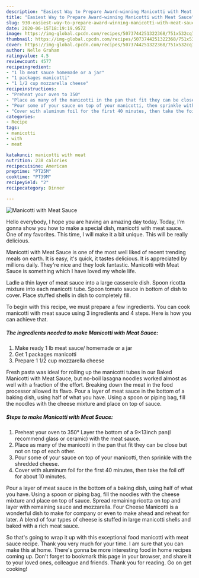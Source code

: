 ```yaml
---
description: "Easiest Way to Prepare Award-winning Manicotti with Meat Sauce"
title: "Easiest Way to Prepare Award-winning Manicotti with Meat Sauce"
slug: 930-easiest-way-to-prepare-award-winning-manicotti-with-meat-sauce
date: 2020-06-15T18:19:19.957Z
image: https://img-global.cpcdn.com/recipes/5073744251322368/751x532cq70/manicotti-with-meat-sauce-recipe-main-photo.jpg
thumbnail: https://img-global.cpcdn.com/recipes/5073744251322368/751x532cq70/manicotti-with-meat-sauce-recipe-main-photo.jpg
cover: https://img-global.cpcdn.com/recipes/5073744251322368/751x532cq70/manicotti-with-meat-sauce-recipe-main-photo.jpg
author: Nelle Graham
ratingvalue: 4.5
reviewcount: 4577
recipeingredient:
- "1 lb meat sauce homemade or a jar"
- "1 packages manicotti"
- "1 1/2 cup mozzarella cheese"
recipeinstructions:
- "Preheat your oven to 350°                                                         Layer the bottom of a 9×13inch pan(I recommend glass or ceramic) with the meat sauce."
- "Place as many of the manicotti in the pan that fit they can be close but not on top of each other."
- "Pour some of your sauce on top of your manicotti, then sprinkle with the shredded cheese."
- "Cover with aluminum foil for the first 40 minutes, then take the foil off for about 10 minutes."
categories:
- Recipe
tags:
- manicotti
- with
- meat

katakunci: manicotti with meat 
nutrition: 238 calories
recipecuisine: American
preptime: "PT25M"
cooktime: "PT39M"
recipeyield: "2"
recipecategory: Dinner

---
```



![Manicotti with Meat Sauce](https://img-global.cpcdn.com/recipes/5073744251322368/751x532cq70/manicotti-with-meat-sauce-recipe-main-photo.jpg)

Hello everybody, I hope you are having an amazing day today. Today, I'm gonna show you how to make a special dish, manicotti with meat sauce. One of my favorites. This time, I will make it a bit unique. This will be really delicious.

Manicotti with Meat Sauce is one of the most well liked of recent trending meals on earth. It is easy, it's quick, it tastes delicious. It is appreciated by millions daily. They're nice and they look fantastic. Manicotti with Meat Sauce is something which I have loved my whole life.

Ladle a thin layer of meat sauce into a large casserole dish. Spoon ricotta mixture into each manicotti tube. Spoon tomato sauce in bottom of dish to cover. Place stuffed shells in dish to completely fill.


To begin with this recipe, we must prepare a few ingredients. You can cook manicotti with meat sauce using 3 ingredients and 4 steps. Here is how you can achieve that.

<!--inarticleads1-->

##### The ingredients needed to make Manicotti with Meat Sauce:

1. Make ready 1 lb meat sauce/ homemade or a jar
1. Get 1 packages manicotti
1. Prepare 1 1/2 cup mozzarella cheese


Fresh pasta was ideal for rolling up the manicotti tubes in our Baked Manicotti with Meat Sauce, but no-boil lasagna noodles worked almost as well with a fraction of the effort. Breaking down the meat in the food processor allowed its flavo. Pour a layer of meat sauce in the bottom of a baking dish, using half of what you have. Using a spoon or piping bag, fill the noodles with the cheese mixture and place on top of sauce. 

<!--inarticleads2-->

##### Steps to make Manicotti with Meat Sauce:

1. Preheat your oven to 350°                                                         Layer the bottom of a 9×13inch pan(I recommend glass or ceramic) with the meat sauce.
1. Place as many of the manicotti in the pan that fit they can be close but not on top of each other.
1. Pour some of your sauce on top of your manicotti, then sprinkle with the shredded cheese.
1. Cover with aluminum foil for the first 40 minutes, then take the foil off for about 10 minutes.


Pour a layer of meat sauce in the bottom of a baking dish, using half of what you have. Using a spoon or piping bag, fill the noodles with the cheese mixture and place on top of sauce. Spread remaining ricotta on top and layer with remaining sauce and mozzarella. Four Cheese Manicotti is a wonderful dish to make for company or even to make ahead and reheat for later. A blend of four types of cheese is stuffed in large manicotti shells and baked with a rich meat sauce. 

So that's going to wrap it up with this exceptional food manicotti with meat sauce recipe. Thank you very much for your time. I am sure that you can make this at home. There's gonna be more interesting food in home recipes coming up. Don't forget to bookmark this page in your browser, and share it to your loved ones, colleague and friends. Thank you for reading. Go on get cooking!
